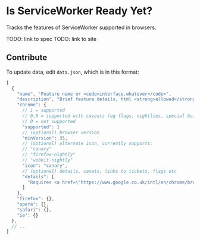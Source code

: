 # Is ServiceWorker Ready Yet?

Tracks the features of ServiceWorker supported in browsers.

TODO: link to spec
TODO: link to site

## Contribute

To update data, edit `data.json`, which is in this format:

```js
[
  {
    "name", "Feature name or <code>interface.whatever</code>",
    "description", "Brief feature details, html <strong>allowed</strong>",
    "chrome": {
      // 1 = supported
      // 0.5 = supported with caveats (eg flags, nightlies, special builds)
      // 0 = not supported
      "supported": 1
      // (optional) browser version
      "minVersion": 35,
      // (optional) alternate icon, currently supports:
      // "canary"
      // "firefox-nightly"
      // "webkit-nightly"
      "icon": "canary",
      // (optional) details, cavats, links to tickets, flags etc
      "details": [
        "Requires <a href=\"https://www.google.co.uk/intl/en/chrome/browser/canary.html\">Chrome Canary</a>"
      ]
    },
    "firefox": {},
    "opera": {},
    "safari": {},
    "ie": {}
  },
  // ...
]
```